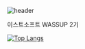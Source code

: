 ![header](https://capsule-render.vercel.app/api?type=soft&color=auto&customColorList=4&height=300&section=header&text=WASSUP%202&20render&fontSize=90)


이스트소프트 WASSUP 2기

[![Top Langs](https://github-readme-stats.vercel.app/api/top-langs/?username=jooni0227&exclude_repo=software-project_1,software_project2)](https://github.com/jooni0227/github-readme-stats)

